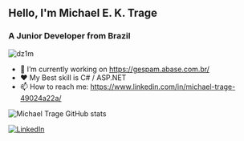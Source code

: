 ## Hello, I'm Michael E. K. Trage
### A Junior Developer from Brazil
<p align="left"> <img src="https://komarev.com/ghpvc/?username=dz1m" alt="dz1m" /> </p>

- 🔭 I’m currently working on https://gespam.abase.com.br/
- :heart: My Best skill is C# / ASP.NET
- 📫 How to reach me: https://www.linkedin.com/in/michael-trage-49024a22a/

![Michael Trage GitHub stats](https://github-readme-stats.vercel.app/api?username=yuu-bytes&count_private=true&show_icons=true&theme=tokyonight)

[![LinkedIn](https://img.shields.io/badge/michael-trage-49024a22a?logo=linkedin&style=for-the-badge&logoColor=0077B5)](https://www.linkedin.com/in/michael-trage-49024a22a/)
